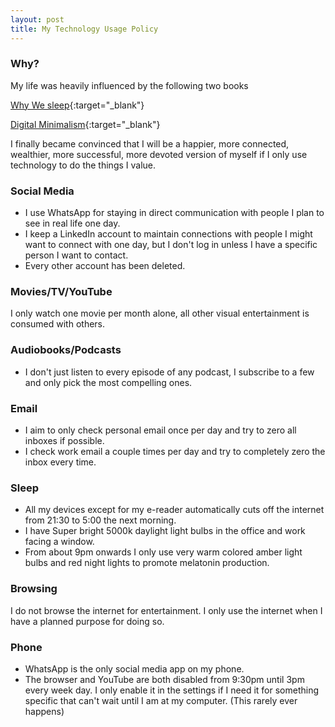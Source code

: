 ```yaml
---
layout: post
title: My Technology Usage Policy
---
```


### Why?

My life was heavily influenced by the following two books

[Why We sleep](https://www.audible.com/pd/Why-We-Sleep-Audiobook/B0752ZQR33){:target="\_blank"}

[Digital Minimalism](https://www.audible.com/pd/Digital-Minimalism-Audiobook/B07LGF8TCJ){:target="\_blank"}

I finally became convinced that I will be a happier, more connected, wealthier,
more successful, more devoted version of myself if I only use technology to do
the things I value.

### Social Media

- I use WhatsApp for staying in direct communication with people I plan to see in real life one day.
- I keep a LinkedIn account to maintain connections with people I might want to connect with one day, but I don't log in unless I have a specific person I want to contact.
- Every other account has been deleted.

### Movies/TV/YouTube

I only watch one movie per month alone, all other visual entertainment is
consumed with others.

### Audiobooks/Podcasts

- I don't just listen to every episode of any podcast, I subscribe to a few and only pick the most compelling ones.

### Email

- I aim to only check personal email once per day and try to zero all inboxes if possible.
- I check work email a couple times per day and try to completely zero the inbox every time.

### Sleep

- All my devices except for my e-reader automatically cuts off the internet from 21:30 to 5:00 the next morning.
- I have Super bright 5000k daylight light bulbs in the office and work facing a window.
- From about 9pm onwards I only use very warm colored amber light bulbs and red night lights to promote melatonin production.

### Browsing

I do not browse the internet for entertainment. I only use the internet when I have a planned purpose for doing so.

### Phone

- WhatsApp is the only social media app on my phone.
- The browser and YouTube are both disabled from 9:30pm until 3pm every week day. I only enable it in the settings if I need it for something specific that can't wait until I am at my computer. (This rarely ever happens)
